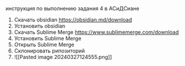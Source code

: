 инструкция по выполнению задания 4 в АСиДСиане

1. Скачать obsidian https://obsidian.md/download
2. Установить obsidian
3. Скачать Sublime Merge https://www.sublimemerge.com/download
4. Установить Sublime Merge
5. Открыть Sublime Merge
6. Склонировать рипозиторий
7. ![[Pasted image 20240327124555.png]]